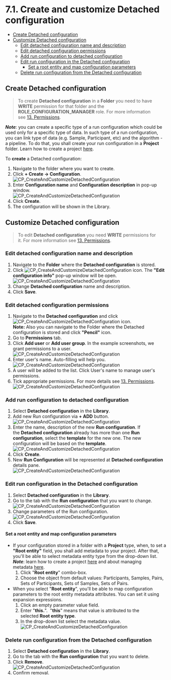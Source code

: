 # 7.1. Create and customize Detached configuration

- [Create Detached configuration](#create-detached-configuration)
- [Customize Detached configuration](#customize-detached-configuration)
    - [Edit detached configuration name and description](#edit-detached-configuration-name-and-description)
    - [Edit detached configuration permissions](#edit-detached-configuration-permissions)
    - [Add run configuration to detached configuration](#add-run-configuration-to-detached-configuration)
    - [Edit run configuration in the Detached configuration](#edit-run-configuration-in-the-detached-configuration)
        - [Set a root entity and map configuration parameters](#set-a-root-entity-and-map-configuration-parameters)
    - [Delete run configuration from the Detached configuration](#delete-run-configuration-from-the-detached-configuration)

## Create Detached configuration

> To create **Detached configuration** in a **Folder** you need to have **WRITE** permission for that folder and the **ROLE\_CONFIGURATION\_MANAGER** role. For more information see [13. Permissions](../13_Permissions/13._Permissions.md).

**_Note_**: you can create a specific type of a run configuration which could be used only for a specific type of data. In such type of a run configuration, you can link type of data (e.g. Sample, Participant, etc) and the algorithm - a pipeline. To do that, you shall create your run configuration in a **Project** folder. Learn how to create a project [here](../Appendix_B/Appendix_B._Working_with_a_Project.md).

To **create** a Detached configuration:

1. Navigate to the folder where you want to create.
2. Click **+ Create → Configuration**.  
    ![CP_CreateAndCustomizeDetachedConfiguration](attachments/CreateAndCustomizeDetachedConfiguration_01.png)
3. Enter **Configuration name** and **Configuration description** in pop-up window.  
    ![CP_CreateAndCustomizeDetachedConfiguration](attachments/CreateAndCustomizeDetachedConfiguration_02.png)
4. Click **Create**.
5. The configuration will be shown in the Library.

## Customize Detached configuration

> To edit **Detached configuration** you need **WRITE** permissions for it. For more information see [13. Permissions](../13_Permissions/13._Permissions.md).

### Edit detached configuration name and description

1. Navigate to the **Folder** where the **Detached configuration** is stored.
2. Click ![CP_CreateAndCustomizeDetachedConfiguration](attachments/CreateAndCustomizeDetachedConfiguration_03.png) icon. The **"Edit configuration info"** pop-up window will be open.  
    ![CP_CreateAndCustomizeDetachedConfiguration](attachments/CreateAndCustomizeDetachedConfiguration_04.png)
3. Change **Detached configuration** name and description.
4. Click **Save**.

### Edit detached configuration permissions

1. Navigate to the **Detached configuration** and click ![CP_CreateAndCustomizeDetachedConfiguration](attachments/CreateAndCustomizeDetachedConfiguration_05.png) icon.  
    **Note:** Also you can navigate to the Folder where the Detached configuration is stored and click **"Pencil"** icon.
2. Go to **Permissions** tab.
3. Click **Add user** or **Add user group**. In the example screenshots, we grant permissions to a user.  
    ![CP_CreateAndCustomizeDetachedConfiguration](attachments/CreateAndCustomizeDetachedConfiguration_06.png)
4. Enter user's name. Auto-filling will help you.  
    ![CP_CreateAndCustomizeDetachedConfiguration](attachments/CreateAndCustomizeDetachedConfiguration_07.png)
5. A user will be added to the list. Click User's name to manage user's permissions.
6. Tick appropriate permissions. For more details see [13. Permissions](../13_Permissions/13._Permissions.md).  
    ![CP_CreateAndCustomizeDetachedConfiguration](attachments/CreateAndCustomizeDetachedConfiguration_08.png)

### Add run configuration to detached configuration

1. Select **Detached configuration** in the **Library**.
2. Add new Run configuration via **+ ADD** button.  
    ![CP_CreateAndCustomizeDetachedConfiguration](attachments/CreateAndCustomizeDetachedConfiguration_09.png)
3. Enter the name, description of the new **Run configuration**. If the **Detached configuration** already has more than one **Run configuration**, select the **template** for the new one. The new configuration will be based on the **template**.  
    ![CP_CreateAndCustomizeDetachedConfiguration](attachments/CreateAndCustomizeDetachedConfiguration_10.png)
4. Click **Create**.
5. New **Run Configuration** will be represented at **Detached configuration** details pane.  
    ![CP_CreateAndCustomizeDetachedConfiguration](attachments/CreateAndCustomizeDetachedConfiguration_11.png)

### Edit run configuration in the Detached configuration

1. Select **Detached configuration** in the **Library**.
2. Go to the tab with the **Run configuration** that you want to change.  
    ![CP_CreateAndCustomizeDetachedConfiguration](attachments/CreateAndCustomizeDetachedConfiguration_11.png)
3. Change parameters of the Run configuration.  
    ![CP_CreateAndCustomizeDetachedConfiguration](attachments/CreateAndCustomizeDetachedConfiguration_12.png)
4. Click **Save**.

#### Set a root entity and map configuration parameters

- If your configuration stored in a folder with a **Project** type, when, to set a **"Root entity"** field, you shall add metadata to your project. After that, you'll be able to select metadata entity type from the drop-down list.  
    **_Note_**: learn how to create a project [here](../Appendix_B/Appendix_B._Working_with_a_Project.md) and about managing metadata [here](../05_Manage_Metadata/5._Manage_Metadata.md).
    1. Click "**Root entity**" combo-box.  
    2. Choose the object from default values: Participants, Samples, Pairs, Sets of Participants, Sets of Samples, Sets of Pairs.
- When you select "**Root entity**", you'll be able to map configuration parameters to the root entity metadata attributes. You can set it using expansion expressions.  
    1. Click an empty parameter value field.  
    2. Enter "**this.**".  "**this**" means that value is attributed to the selected **Root entity type**.  
    3. In the drop-down list select the metadata value.  
    ![CP_CreateAndCustomizeDetachedConfiguration](attachments/CreateAndCustomizeDetachedConfiguration_13.png)

### Delete run configuration from the Detached configuration

1. Select **Detached configuration** in the **Library**.
2. Go to the tab with the **Run configuration** that you want to delete.
3. Click **Remove**.  
    ![CP_CreateAndCustomizeDetachedConfiguration](attachments/CreateAndCustomizeDetachedConfiguration_14.png)
4. Confirm removal.

